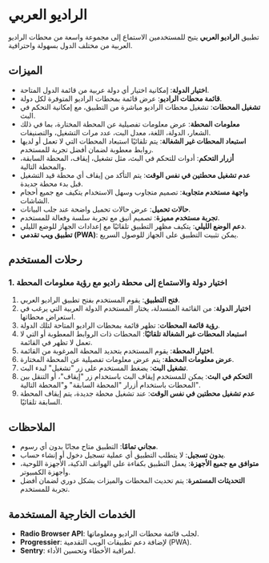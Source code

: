 # الراديو العربي

تطبيق **الراديو العربي** يتيح للمستخدمين الاستماع إلى مجموعة واسعة من محطات الراديو العربية من مختلف الدول بسهولة واحترافية.

## الميزات

- **اختيار الدولة**: إمكانية اختيار أي دولة عربية من قائمة الدول المتاحة.
- **قائمة محطات الراديو**: عرض قائمة بمحطات الراديو المتوفرة لكل دولة.
- **تشغيل المحطات**: تشغيل محطات الراديو مباشرة من التطبيق، مع إمكانية التحكم في البث.
- **معلومات المحطة**: عرض معلومات تفصيلية عن المحطة المختارة، بما في ذلك الشعار، الدولة، اللغة، معدل البت، عدد مرات التشغيل، والتصنيفات.
- **استبعاد المحطات غير الشغالة**: يتم تلقائيًا استبعاد المحطات التي لا تعمل أو لديها روابط معطوبة لضمان أفضل تجربة للمستخدم.
- **أزرار التحكم**: أدوات للتحكم في البث، مثل تشغيل، إيقاف، المحطة السابقة، والمحطة التالية.
- **عدم تشغيل محطتين في نفس الوقت**: يتم التأكد من إيقاف أي محطة قيد التشغيل قبل بدء محطة جديدة.
- **واجهة مستخدم متجاوبة**: تصميم متجاوب وسهل الاستخدام يتكيف مع جميع أحجام الشاشات.
- **حالات تحميل**: عرض حالات تحميل واضحة عند جلب البيانات.
- **تجربة مستخدم مميزة**: تصميم أنيق مع تجربة سلسة وفعالة للمستخدم.
- **دعم الوضع الليلي**: يتكيف مظهر التطبيق تلقائيًا مع إعدادات الجهاز للوضع الليلي.
- **تطبيق ويب تقدمي (PWA)**: يمكن تثبيت التطبيق على الجهاز للوصول السريع.

## رحلات المستخدم

### 1. اختيار دولة والاستماع إلى محطة راديو مع رؤية معلومات المحطة

1. **فتح التطبيق**: يقوم المستخدم بفتح تطبيق الراديو العربي.
2. **اختيار الدولة**: من القائمة المنسدلة، يختار المستخدم الدولة العربية التي يرغب في استعراض محطاتها.
3. **رؤية قائمة المحطات**: تظهر قائمة بمحطات الراديو المتاحة لتلك الدولة.
4. **استبعاد المحطات غير الشغالة تلقائيًا**: المحطات ذات الروابط المعطوبة أو التي لا تعمل لا تظهر في القائمة.
5. **اختيار المحطة**: يقوم المستخدم بتحديد المحطة المرغوبة من القائمة.
6. **عرض معلومات المحطة**: يتم عرض معلومات تفصيلية عن المحطة المختارة.
7. **تشغيل البث**: يضغط المستخدم على زر "تشغيل" لبدء البث.
8. **التحكم في البث**: يمكن للمستخدم إيقاف البث باستخدام زر "إيقاف"، أو التنقل بين المحطات باستخدام أزرار "المحطة السابقة" و"المحطة التالية".
9. **عدم تشغيل محطتين في نفس الوقت**: عند تشغيل محطة جديدة، يتم إيقاف المحطة السابقة تلقائيًا.

## الملاحظات

- **مجاني تمامًا**: التطبيق متاح مجانًا بدون أي رسوم.
- **بدون تسجيل**: لا يتطلب التطبيق أي عملية تسجيل دخول أو إنشاء حساب.
- **متوافق مع جميع الأجهزة**: يعمل التطبيق بكفاءة على الهواتف الذكية، الأجهزة اللوحية، وأجهزة الكمبيوتر.
- **التحديثات المستمرة**: يتم تحديث المحطات والميزات بشكل دوري لضمان أفضل تجربة للمستخدم.

## الخدمات الخارجية المستخدمة

- **Radio Browser API**: لجلب قائمة محطات الراديو ومعلوماتها.
- **Progressier**: لإضافة دعم تطبيقات الويب التقدمية (PWA).
- **Sentry**: لمراقبة الأخطاء وتحسين الأداء.
